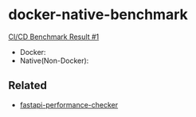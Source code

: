 # docker-native-benchmark

[CI/CD Benchmark Result #1](https://github.com/madEffort/docker-native-benchmark/actions/runs/9296109111/job/25584110698)
- Docker:
- Native(Non-Docker):


## Related
- [fastapi-performance-checker](https://github.com/madEffort/fastapi-performance-checker.git)
